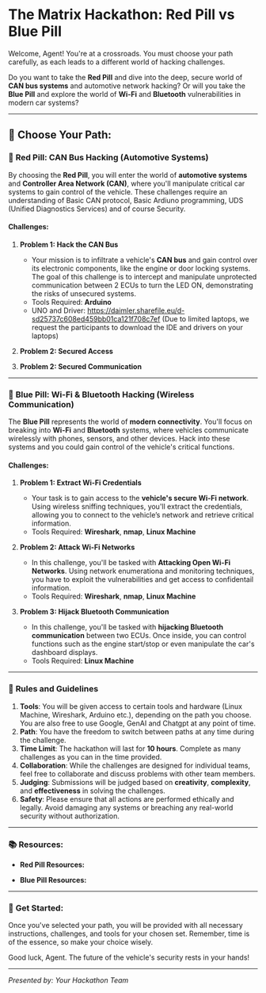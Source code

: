 # The Matrix Hackathon: Red Pill vs Blue Pill

Welcome, Agent! You're at a crossroads. You must choose your path carefully, as each leads to a different world of hacking challenges. 

Do you want to take the **Red Pill** and dive into the deep, secure world of **CAN bus systems** and automotive network hacking? Or will you take the **Blue Pill** and explore the world of **Wi-Fi** and **Bluetooth** vulnerabilities in modern car systems?

---
## 🤖 **Choose Your Path:**

### 🌹 **Red Pill: CAN Bus Hacking (Automotive Systems)**

By choosing the **Red Pill**, you will enter the world of **automotive systems** and **Controller Area Network (CAN)**, where you'll manipulate critical car systems to gain control of the vehicle. These challenges require an understanding of Basic CAN protocol, Basic Ardiuno programming, UDS (Unified Diagnostics Services) and of course Security.

#### **Challenges:**

1. **Problem 1: Hack the CAN Bus**
   - Your mission is to infiltrate a vehicle's **CAN bus** and gain control over its electronic components, like the engine or door locking systems. The goal of this challenge is to intercept and manipulate unprotected communication between 2 ECUs to turn the LED ON, demonstrating the risks of unsecured systems.
   - Tools Required: **Arduino**
   - UNO and Driver: https://daimler.sharefile.eu/d-sd25737c608ed459bb01ca121f708c7ef (Due to limited laptops, we request the participants to download the IDE and drivers on your laptops)
  
2. **Problem 2: Secured Access**
3. **Problem 2: Secured Communication**

---

### 🔵 **Blue Pill: Wi-Fi & Bluetooth Hacking (Wireless Communication)**

The **Blue Pill** represents the world of **modern connectivity**. You'll focus on breaking into **Wi-Fi** and **Bluetooth** systems, where vehicles communicate wirelessly with phones, sensors, and other devices. Hack into these systems and you could gain control of the vehicle's critical functions.

#### **Challenges:**

1. **Problem 1: Extract Wi-Fi Credentials**
   - Your task is to gain access to the **vehicle's secure Wi-Fi network**. Using  wireless sniffing techniques, you'll extract the credentials, allowing you to connect to the vehicle’s network and retrieve critical information.
   - Tools Required: **Wireshark**, **nmap**, **Linux Machine**
  
2. **Problem 2: Attack Wi-Fi Networks**
   - In this challenge, you'll be tasked with **Attacking Open Wi-Fi Networks**. Using network enumerationa and monitoring techniques, you have to exploit the vulnerabilities and get access to confidentail information.
   - Tools Required: **Wireshark**, **nmap**, **Linux Machine**

3. **Problem 3: Hijack Bluetooth Communication**
   - In this challenge, you'll be tasked with **hijacking Bluetooth communication** between two ECUs. Once inside, you can control functions such as the engine start/stop or even manipulate the car's dashboard displays.
   - Tools Required: **Linux Machine**

---

### 📢 **Rules and Guidelines**

1. **Tools**: You will be given access to certain tools and hardware (Linux Machine, Wireshark, Arduino etc.), depending on the path you choose. You are also free to use Google, GenAI and Chatgpt at any point of time. 
2. **Path**: You have the freedom to switch between paths at any time during the challenge.
3. **Time Limit**: The hackathon will last for **10 hours**. Complete as many challenges as you can in the time provided.
3. **Collaboration**: While the challenges are designed for individual teams, feel free to collaborate and discuss problems with other team members.
4. **Judging**: Submissions will be judged based on **creativity**, **complexity**, and **effectiveness** in solving the challenges.
5. **Safety**: Please ensure that all actions are performed ethically and legally. Avoid damaging any systems or breaching any real-world security without authorization.

---

### 📚 **Resources:**

- **Red Pill Resources:**
  

- **Blue Pill Resources:**


---

### 🚀 **Get Started:**

Once you've selected your path, you will be provided with all necessary instructions, challenges, and tools for your chosen set. Remember, time is of the essence, so make your choice wisely.

Good luck, Agent. The future of the vehicle's security rests in your hands!

---

*Presented by: Your Hackathon Team*
